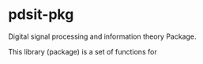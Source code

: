 # pdsit-pkg

Digital signal processing and information theory Package.

This library (package) is a set of functions for
